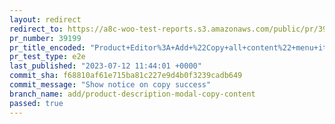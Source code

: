 ```yaml
---
layout: redirect
redirect_to: https://a8c-woo-test-reports.s3.amazonaws.com/public/pr/39199/e2e/index.html
pr_number: 39199
pr_title_encoded: "Product+Editor%3A+Add+%22Copy+all+content%22+menu+item+to+description+editor+modal"
pr_test_type: e2e
last_published: "2023-07-12 11:44:01 +0000"
commit_sha: f68810af61e715ba81c227e9d4b0f3239cadb649
commit_message: "Show notice on copy success"
branch_name: add/product-description-modal-copy-content
passed: true
---
```

